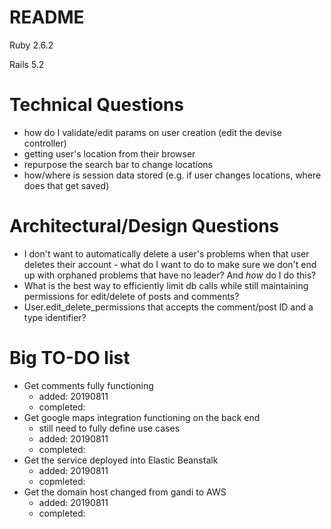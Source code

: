 # README

Ruby 2.6.2

Rails 5.2




# Technical Questions

* how do I validate/edit params on user creation (edit the devise controller)
* getting user's location from their browser
* repurpose the search bar to change locations
* how/where is session data stored (e.g. if user changes locations, where does that get saved)




# Architectural/Design Questions


* I don't want to automatically delete a user's problems when that user deletes their account - what do I want to do to make sure we don't end up with orphaned problems that have no leader? And *how* do I do this?
* What is the best way to efficiently limit db calls while still maintaining permissions for edit/delete of posts and comments?
* User.edit_delete_permissions that accepts the comment/post ID and a type identifier?



# Big TO-DO list

* Get comments fully functioning
  * added: 20190811
  * completed: 
* Get google maps integration functioning on the back end
  * still need to fully define use cases
  * added: 20190811
  * completed: 
* Get the service deployed into Elastic Beanstalk
  * added: 20190811
  * copmleted:
* Get the domain host changed from gandi to AWS
  * added: 20190811
  * completed: 
